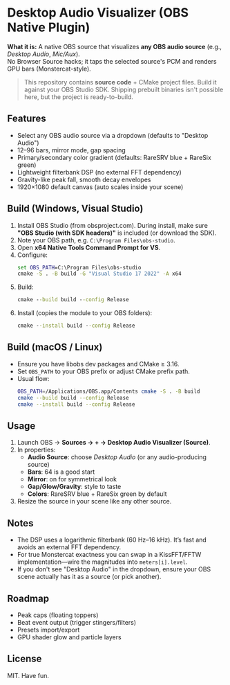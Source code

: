 # Desktop Audio Visualizer (OBS Native Plugin)

**What it is:** A native OBS source that visualizes **any OBS audio source** (e.g., *Desktop Audio*, *Mic/Aux*).  
No Browser Source hacks; it taps the selected source's PCM and renders GPU bars (Monstercat-style).

> This repository contains **source code** + CMake project files. Build it against your OBS Studio SDK.
> Shipping prebuilt binaries isn't possible here, but the project is ready-to-build.

## Features
- Select any OBS audio source via a dropdown (defaults to "Desktop Audio")
- 12–96 bars, mirror mode, gap spacing
- Primary/secondary color gradient (defaults: RareSRV blue + RareSix green)
- Lightweight filterbank DSP (no external FFT dependency)
- Gravity-like peak fall, smooth decay envelopes
- 1920×1080 default canvas (auto scales inside your scene)

## Build (Windows, Visual Studio)
1. Install OBS Studio (from obsproject.com). During install, make sure **"OBS Studio (with SDK headers)"** is included (or download the SDK).
2. Note your OBS path, e.g. `C:\Program Files\obs-studio`.
3. Open **x64 Native Tools Command Prompt for VS**.
4. Configure:
   ```bat
   set OBS_PATH=C:\Program Files\obs-studio
   cmake -S . -B build -G "Visual Studio 17 2022" -A x64
   ```
5. Build:
   ```bat
   cmake --build build --config Release
   ```
6. Install (copies the module to your OBS folders):
   ```bat
   cmake --install build --config Release
   ```

## Build (macOS / Linux)
- Ensure you have libobs dev packages and CMake ≥ 3.16.
- Set `OBS_PATH` to your OBS prefix or adjust CMake prefix path.
- Usual flow:
  ```bash
  OBS_PATH=/Applications/OBS.app/Contents cmake -S . -B build
  cmake --build build --config Release
  cmake --install build --config Release
  ```

## Usage
1. Launch OBS → **Sources → + → Desktop Audio Visualizer (Source)**.
2. In properties:
   - **Audio Source**: choose *Desktop Audio* (or any audio-producing source)
   - **Bars**: 64 is a good start
   - **Mirror**: on for symmetrical look
   - **Gap/Glow/Gravity**: style to taste
   - **Colors**: RareSRV blue + RareSix green by default
3. Resize the source in your scene like any other source.

## Notes
- The DSP uses a logarithmic filterbank (60 Hz–16 kHz). It’s fast and avoids an external FFT dependency.
- For true Monstercat exactness you can swap in a KissFFT/FFTW implementation—wire the magnitudes into `meters[i].level`.
- If you don't see "Desktop Audio" in the dropdown, ensure your OBS scene actually has it as a source (or pick another).

## Roadmap
- Peak caps (floating toppers)
- Beat event output (trigger stingers/filters)
- Presets import/export
- GPU shader glow and particle layers

## License
MIT. Have fun.
